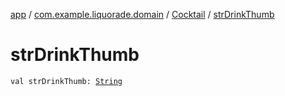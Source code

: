 [app](../../index.md) / [com.example.liquorade.domain](../index.md) / [Cocktail](index.md) / [strDrinkThumb](./str-drink-thumb.md)

# strDrinkThumb

`val strDrinkThumb: `[`String`](https://kotlinlang.org/api/latest/jvm/stdlib/kotlin/-string/index.html)
